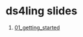 ds4ling slides
================

1.  [01\_getting\_started](https://ds4ling.github.io/slides/01_getting_started/)
